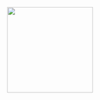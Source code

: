 <div align='center'>
  <img src="https://media.giphy.com/media/B5a9bkLouElOM/giphy.gif" height='200px' width='200px'>
</div>
